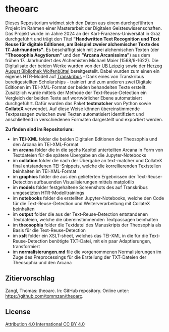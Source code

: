 # theoarc
Dieses Repositorium widmet sich den Daten aus einem durchgeführten Projekt im Rahmen einer Masterarbeit der Digitalen Geisteswissenschaften. Das Projekt wurde im Jahre 2024 an der Karl-Franzens-Universität in Graz durchgeführt und trägt den Titel **"Handwritten Text Recognition und Text Reuse für digitale Editionen, am Beispiel zweier alchemischer Texte des 17. Jahrhunderts"**. Es beschäftigt sich mit zwei alchemischen Texten (der **"Theosophia Aegytiorum"** und den **"Arcana Arcanissima"**) aus dem frühen 17. Jahrhundert des Alchemisten Michael Maier (1568/9-1622). Die Digitalisate der beiden Werke wurden von der [UB Leipzig](https://www.ub.uni-leipzig.de/forschungsbibliothek/digitale-sammlungen/mittelalterliche-handschriften-alte-seite/handschriften-der-ms-signaturenreihe) sowie der [Herzog August Bibliothek Wolfenbüttel](https://www.hab.de/) bereitgestellt.
Dabei wurden zum einen ein eigenes HTR-Modell auf [Transkribus](https://www.transkribus.org/de) - Dank eines von Transkribus bereitgestellten Scholarships -  trainiert und zum anderen zwei Digitale Editionen im TEI-XML-Format der beiden behandelten Texte erstellt. Zusätzlich wurde mittels der Methode der Text-Reuse-Detection ein Vergleich der beiden Texte auf wortwörlicher Ebene automatisiert durchgeführt. Dafür wurden das Paket **textmatcher** von Python sowie **CollateX** verwendet. Auf diese Weise können übereinstimmende Textpassagen zwischen zwei Texten automatisiert identifiziert und anschließend in verschiedenen Formaten dargestellt und exportiert werden.

**Zu finden sind im Repositorium:**
- im **TEI-XML** folder die beiden Digitalen Editionen der Theosophia und den Arcana im TEI-XML-Format
- im **arcana** folder die in die sechs Kapitel unterteilten Arcana in Form von Textdateien für die spätere Übergabe an die Jupyter-Notebooks
- im **collation** folder die nach der Übergabe an text-matcher und CollateX final entstandenen TEI-Snippets, welche die korrellierenden Textstellen beinhalten im TEI-XML-Format
- im **graphics** folder die aus den gelieferten Ergebnissen der Text-Reuse-Detection aufbauenden Visualisierungen mittels matplotlib
- im **models** folder festgehaltene Screenshots des auf Transkribus umgesetzten HTR-Modelltrainings
- im **notebooks** folder die erstellten Jupyter-Notebooks, welche den Code für die Text-Reuse-Detection und Weiterverarbeitung mit CollateX beinhalten
- im **output** folder die aus der Text-Reuse-Detection entstandenen Textdateien, welche die übereinstimmenden Textpassagen beinhalten
- im **theosophia** folder die Textdatei des Manuskripts der Theosophia als Basis für die Text-Reuse-Detection
- im **xslt** folder ein XSLT-sheet, welches das TEI-XML in die für die Text-Reuse-Detection benötigte TXT-Datei, mit ein paar Adaptierungen, transformiert
- im **normalisierungen.md** file die vorgenommenen Normalisierungen im Zuge des Preprocessings für die Erstellung der TXT-Dateien der Theosophia und den Arcana

## Zitiervorschlag
Zangl, Thomas: theoarc. In: GitHub repository. Online unter: https://github.com/tommzan/theoarc.

## License
[Attribution 4.0 International CC BY 4.0](https://creativecommons.org/licenses/by/4.0/)
